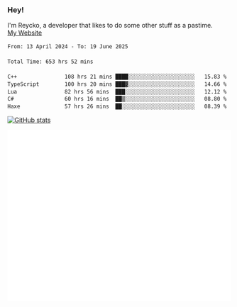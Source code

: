 ### Hey!
I'm Reycko, a developer that likes to do some other stuff as a pastime.  
[My Website](https://reycko.root.sx)

<!--START_SECTION:wakasection-->

```txt
From: 13 April 2024 - To: 19 June 2025

Total Time: 653 hrs 52 mins

C++               108 hrs 21 mins ████░░░░░░░░░░░░░░░░░░░░░   15.83 %
TypeScript        100 hrs 20 mins ███▓░░░░░░░░░░░░░░░░░░░░░   14.66 %
Lua               82 hrs 56 mins  ███░░░░░░░░░░░░░░░░░░░░░░   12.12 %
C#                60 hrs 16 mins  ██▒░░░░░░░░░░░░░░░░░░░░░░   08.80 %
Haxe              57 hrs 26 mins  ██░░░░░░░░░░░░░░░░░░░░░░░   08.39 %
```

<!--END_SECTION:wakasection-->

[![GitHub stats](https://github-readme-stats.vercel.app/api?username=Reycko&show_icons=true&theme=dark&hide_title=true&count_private=true)](https://github.com/anuraghazra/github-readme-stats)

![Metrics](/github-metrics.svg)
